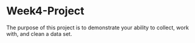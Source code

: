 # Week4-Project
The purpose of this project is to demonstrate your ability to collect, work with, and clean a data set.
